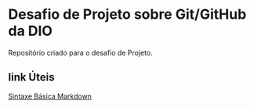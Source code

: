 # Desafio de Projeto sobre Git/GitHub da DIO
Repositório criado para o desafio de Projeto.

## link Úteis

[Sintaxe Básica Markdown](https://www.markdownguide.org/basic-syntax/)

